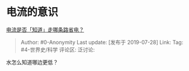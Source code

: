 # 电流的意识
[电流是否「知道」走哪条路省电？](https://www.zhihu.com/question/337044458/answer/764879064)

> Author: #0-Anonymity
> Last update: [发布于 2019-07-28]
> Link:
> Tag: #4-世界史/科学
> 评论区:
> 泛讨论:

水怎么知道哪边更低？
